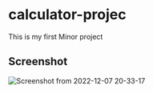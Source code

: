 # calculator-projec
This is my first Minor project
## Screenshot
![Screenshot from 2022-12-07 20-33-17](https://user-images.githubusercontent.com/114922622/206214306-3e5694d9-0ceb-43d7-a5c9-83ba6ff449d7.png)
